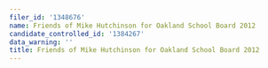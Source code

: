 ```yaml
---
filer_id: '1348676'
name: Friends of Mike Hutchinson for Oakland School Board 2012
candidate_controlled_id: '1384267'
data_warning: ''
title: Friends of Mike Hutchinson for Oakland School Board 2012
---
```

